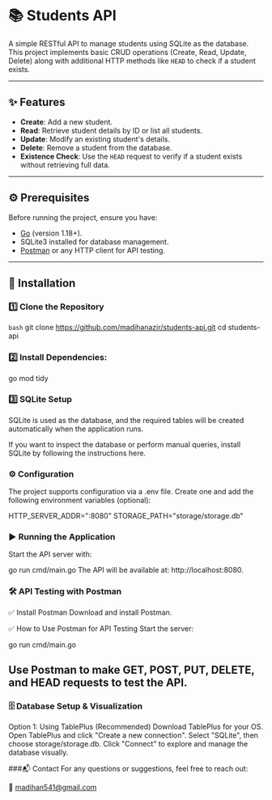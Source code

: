 # 📚 Students API

A simple RESTful API to manage students using SQLite as the database. This project implements basic CRUD operations (Create, Read, Update, Delete) along with additional HTTP methods like `HEAD` to check if a student exists.

---
## ✨ Features

- **Create**: Add a new student.
- **Read**: Retrieve student details by ID or list all students.
- **Update**: Modify an existing student's details.
- **Delete**: Remove a student from the database.
- **Existence Check**: Use the `HEAD` request to verify if a student exists without retrieving full data.

---
## ⚙️ Prerequisites

Before running the project, ensure you have:

- [Go](https://golang.org/doc/install) (version 1.18+).
- SQLite3 installed for database management.
- [Postman](https://www.postman.com/) or any HTTP client for API testing.

---

## 🚀 Installation

### 1️⃣ Clone the Repository

```bash```
git clone https://github.com/madihanazir/students-api.git
cd students-api

### 2️⃣ Install Dependencies:

go mod tidy

### 3️⃣ SQLite Setup
SQLite is used as the database, and the required tables will be created automatically when the application runs.

If you want to inspect the database or perform manual queries, install SQLite by following the instructions here.

### ⚙️ Configuration
The project supports configuration via a .env file. Create one and add the following environment variables (optional):

HTTP_SERVER_ADDR=":8080"
STORAGE_PATH="storage/storage.db"

### ▶️ Running the Application
Start the API server with:


go run cmd/main.go
The API will be available at: http://localhost:8080.

### 🛠️ API Testing with Postman
✅ Install Postman
Download and install Postman.

✅ How to Use Postman for API Testing
Start the server:


go run cmd/main.go
## Use Postman to make GET, POST, PUT, DELETE, and HEAD requests to test the API.

### 🗄️ Database Setup & Visualization
Option 1: Using TablePlus (Recommended)
Download TablePlus for your OS.
Open TablePlus and click "Create a new connection".
Select "SQLite", then choose storage/storage.db.
Click "Connect" to explore and manage the database visually.

###📬 Contact
For any questions or suggestions, feel free to reach out:

📧 madihan541@gmail.com


